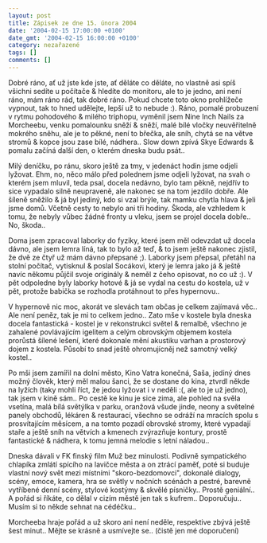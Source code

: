 ```yaml
---
layout: post
title: Zápisek ze dne 15. února 2004
date: '2004-02-15 17:00:00 +0100'
date_gmt: '2004-02-15 16:00:00 +0100'
category: nezařazené
tags: []
comments: []
---
```

<p>Dobré ráno, ať už jste kde jste, ať děláte co děláte, no vlastně asi spíš  všichni sedíte u počítače &amp; hledíte do monitoru, ale to je jedno, ani není ráno,  mám ráno rád, tak dobré ráno.  Pokud chcete toto okno prohlížeče vypnout, tak to hned udělejte, lepší už to  nebude :). Ráno, pomalé probuzení v rytmu pohodového &amp; milého triphopu, vyměnil  jsem Nine Inch Nails za Morcheebu, venku pomalounku sněží &amp; sněží, malé bílé vločky  neuvěřitelně mokrého sněhu, ale je to pěkné, není to břečka, ale sníh, chytá se na  větve stromů &amp; kopce jsou zase bílé, nádhera.. Slow down zpívá Skye Edwards &amp; pomalu  začíná další den, o kterém dneska budu psát..</p>
<p>Milý deníčku, po ránu, skoro ještě za tmy, v jedenáct hodin jsme odjeli lyžovat.  Ehm, no, něco málo před polednem jsme odjeli lyžovat, na svah o kterém jsem mluvil, teda  psal, docela nedávno, bylo tam pěkně, nejdřív to sice vypadalo silně neupraveně,  ale nakonec se na tom jezdilo dobře. Ale šíleně sněžilo &amp; já byl jediný, kdo si  vzal brýle, tak mamku chytla hlava &amp; jeli jsme domů. Včetně cesty to nebylo ani tři  hodiny. Škoda, ale vzhledem k tomu, že nebyly vůbec žádné fronty u vleku, jsem  se projel docela dobře.. No, škoda..</p>
<p>Doma jsem zpracoval laborky do fyziky, které jsem měl odevzdat už docela dávno,  ale jsem lemra líná, tak to bylo až teď, &amp; to jsem ještě nakonec zjistil, že dvě ze  čtyř už mám dávno přepsané ;). Laborky jsem přepsal, přetáhl na stolní počítač,  vytisknul &amp; poslal Socákovi, který je lemra jako já &amp; ještě navíc někomu půjčil  svoje originály &amp; neměl z čeho opisovat, no co už :). V pět odpoledne byly laborky  hotové &amp; já se vydal na cestu do kostela, už v pět, protože babička se rozhodla  protáhnout to přes hypernovu..</p>
<p>V hypernově nic moc, akorát ve slevách tam občas je celkem zajímavá věc.. Ale  není peněz, tak je mi to celkem jedno.. Zato mše v kostele byla dneska docela  fantastická - kostel je v rekonstrukci světel &amp; remalbě, všechno je zahalené  povlávajícím igelitem a celým obrovským objemem kostela prorůstá šílené lešení,  které dokonale mění akustiku varhan a prostorový dojem z kostela. Působí to snad  ještě ohromujícněj než samotný velký kostel..</p>
<p>Po mši jsem zamířil na dolní město, Kino Vatra konečná, Saša, jediný dnes možný  člověk, který měl malou šanci, že se dostane do kina, ztvrdl někde na lyžích (taky  mohli říct, že jedou lyžovat i v neděli :(, ale to je už jedno), tak jsem v kině  sám.. Po cestě ke kinu je sice zima, ale pohled na svěla vsetína, malá bílá  světýlka v parku, oranžová všude jinde, neony a světelné panely obchodů, lékáren &amp; restaurací,  všechno se odráží na mracích spolu s prosvítajícím měsícem, a na tomto pozadí  obrovské stromy, které vypadají staře a ještě sníh na větvích a kmenech zvýrazňuje  kontury, prostě fantastické &amp; nádhera, k tomu jemná melodie s letní náladou..</p>
<p>Dneska dávali v FK finský film Muž bez minulosti. Podivně sympatického chlapíka  zmlátí spícího na lavičce města a on ztrácí paměť, poté si buduje vlastní nový svět  mezi místními &quot;skoro-bezdomovci&quot;, dokonalé dialogy, scény, emoce, kamera,  hra se světly v nočních scénách a pestré, barevně vytříbené denní scény, stylové  kostýmy &amp; skvělé písničky.. Prostě geniální.. A pořád si říkáte, co dělal  v cizím městě jen tak s kufrem.. Doporučuju.. Musím si to někde sehnat na cédéčku..</p>
<p>Morcheeba hraje pořád a už skoro ani není neděle, respektive zbývá ještě šest minut..  Mějte se krásně a usmívejte se.. (čistě jen mé doporučení)</p>

